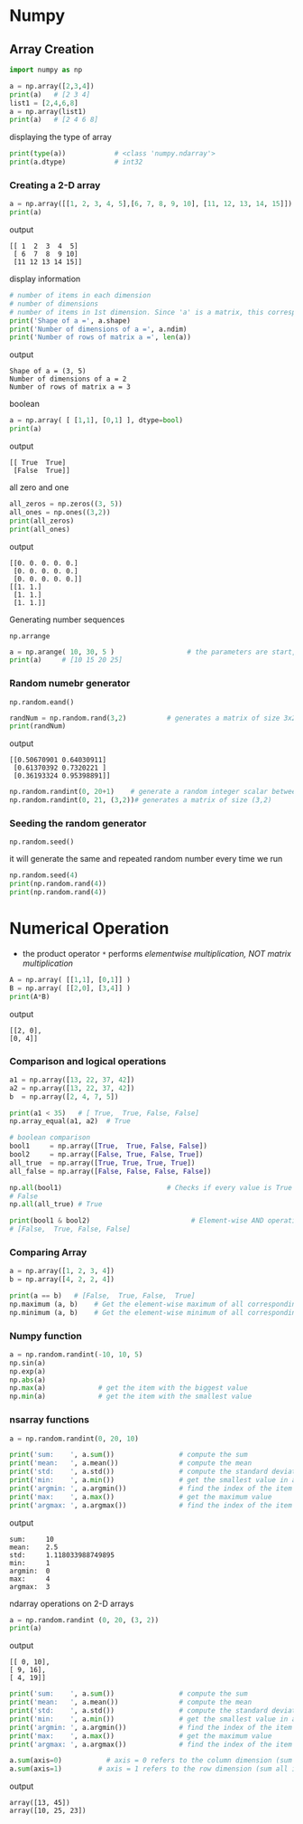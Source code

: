 # Numpy

## Array Creation

```py
import numpy as np

a = np.array([2,3,4])
print(a)   # [2 3 4]
list1 = [2,4,6,8]
a = np.array(list1)
print(a)   # [2 4 6 8]
```

displaying the type of array

```py
print(type(a))            # <class 'numpy.ndarray'>
print(a.dtype)            # int32
```

### Creating a 2-D array

```py
a = np.array([[1, 2, 3, 4, 5],[6, 7, 8, 9, 10], [11, 12, 13, 14, 15]])
print(a)
```

output
```
[[ 1  2  3  4  5]
 [ 6  7  8  9 10]
 [11 12 13 14 15]]
```

display information

```py
# number of items in each dimension
# number of dimensions
# number of items in 1st dimension. Since 'a' is a matrix, this corresponds to number of rows in a
print('Shape of a =', a.shape)                   
print('Number of dimensions of a =', a.ndim)      
print('Number of rows of matrix a =', len(a))                                             
```

output

```
Shape of a = (3, 5)
Number of dimensions of a = 2
Number of rows of matrix a = 3
```

boolean

```py
a = np.array( [ [1,1], [0,1] ], dtype=bool)
print(a)
```

output

```
[[ True  True]
 [False  True]]
```

all zero and one

```py
all_zeros = np.zeros((3, 5))
all_ones = np.ones((3,2))
print(all_zeros)
print(all_ones)
```
output

```
[[0. 0. 0. 0. 0.]
 [0. 0. 0. 0. 0.]
 [0. 0. 0. 0. 0.]]
[[1. 1.]
 [1. 1.]
 [1. 1.]]
```

Generating number sequences

`np.arrange`

```py
a = np.arange( 10, 30, 5 )                  # the parameters are start, end, step. Note that end is not inclusive.
print(a)     # [10 15 20 25]
```

### Random numebr generator

`np.random.eand()`

```py
randNum = np.random.rand(3,2)          # generates a matrix of size 3x2
print(randNum)
```
output
```
[[0.50670901 0.64030911]
 [0.61370392 0.7320221 ]
 [0.36193324 0.95398891]]
```

```py
np.random.randint(0, 20+1)    # generate a random integer scalar between 0 and 20
np.random.randint(0, 21, (3,2))# generates a matrix of size (3,2)
```

### Seeding the random generator

`np.random.seed()`

it will generate the same and repeated random number every time we run

```py
np.random.seed(4)
print(np.random.rand(4))
print(np.random.rand(4))
```

# Numerical Operation

- the product operator `*` performs *elementwise multiplication, NOT matrix multiplication*

```py
A = np.array( [[1,1], [0,1]] )
B = np.array( [[2,0], [3,4]] )
print(A*B)
```
output

```
[[2, 0],
[0, 4]]
```

### Comparison and logical operations


```py
a1 = np.array([13, 22, 37, 42])
a2 = np.array([13, 22, 37, 42])
b  = np.array([2, 4, 7, 5])

print(a1 < 35)   # [ True,  True, False, False]
np.array_equal(a1, a2)  # True

# boolean comparison
bool1     = np.array([True,  True, False, False])
bool2     = np.array([False, True, False, True])
all_true  = np.array([True, True, True, True])
all_false = np.array([False, False, False, False]) 

np.all(bool1)                          # Checks if every value is True
# False
np.all(all_true) # True

print(bool1 & bool2)                         # Element-wise AND operation
# [False,  True, False, False]
```

### Comparing Array

```py
a = np.array([1, 2, 3, 4])
b = np.array([4, 2, 2, 4])

print(a == b)   # [False,  True, False,  True]
np.maximum (a, b)    # Get the element-wise maximum of all corresponding items in a and b 
np.minimum (a, b)    # Get the element-wise minimum of all corresponding items in a and b
```

### Numpy function

```py
a = np.random.randint(-10, 10, 5)
np.sin(a)
np.exp(a)
np.abs(a)
np.max(a)             # get the item with the biggest value
np.min(a)             # get the item with the smallest value
```

### nsarray functions

```py
a = np.random.randint(0, 20, 10)

print('sum:    ', a.sum())                # compute the sum
print('mean:   ', a.mean())               # compute the mean 
print('std:    ', a.std())                # compute the standard deviation
print('min:    ', a.min())                # get the smallest value in array
print('argmin: ', a.argmin())             # find the index of the item with the smallest value
print('max:    ', a.max())                # get the maximum value
print('argmax: ', a.argmax())             # find the index of the item with the biggest value

```

output

```
sum:     10
mean:    2.5
std:     1.118033988749895
min:     1
argmin:  0
max:     4
argmax:  3
```

ndarray operations on 2-D arrays

```py
a = np.random.randint (0, 20, (3, 2))
print(a)
```
output
```
[[ 0, 10],
[ 9, 16],
[ 4, 19]]
```

```py
print('sum:    ', a.sum())                # compute the sum
print('mean:   ', a.mean())               # compute the mean 
print('std:    ', a.std())                # compute the standard deviation
print('min:    ', a.min())                # get the smallest value in array
print('argmin: ', a.argmin())             # find the index of the item with the smallest value
print('max:    ', a.max())                # get the maximum value
print('argmax: ', a.argmax())             # find the index of the item with the biggest value
```

```py
a.sum(axis=0)           # axis = 0 refers to the column dimension (sum all items in each column)
a.sum(axis=1)         # axis = 1 refers to the row dimension (sum all items in each row)
```
output
```
array([13, 45])
array([10, 25, 23])
```


